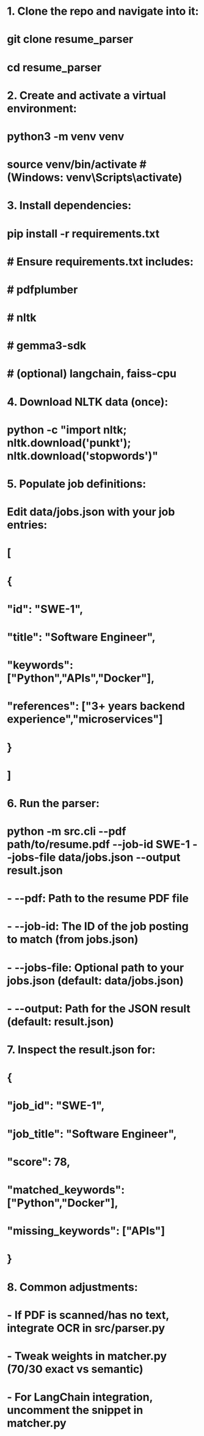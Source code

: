 # 1. Clone the repo and navigate into it:
#    git clone <your-repo-url> resume_parser
#    cd resume_parser
#
# 2. Create and activate a virtual environment:
#    python3 -m venv venv
#    source venv/bin/activate   # (Windows: venv\Scripts\activate)
#
# 3. Install dependencies:
#    pip install -r requirements.txt
#    # Ensure requirements.txt includes:
#    # pdfplumber
#    # nltk
#    # gemma3-sdk
#    # (optional) langchain, faiss-cpu
#
# 4. Download NLTK data (once):
#    python -c "import nltk; nltk.download('punkt'); nltk.download('stopwords')"
#
# 5. Populate job definitions:
#    Edit data/jobs.json with your job entries:
#    [
#      {
#        "id": "SWE-1",
#        "title": "Software Engineer",
#        "keywords": ["Python","APIs","Docker"],
#        "references": ["3+ years backend experience","microservices"]
#      }
#    ]
#
# 6. Run the parser:
#    python -m src.cli --pdf path/to/resume.pdf --job-id SWE-1 --jobs-file data/jobs.json --output result.json
#
#    - --pdf:    Path to the resume PDF file
#    - --job-id: The ID of the job posting to match (from jobs.json)
#    - --jobs-file: Optional path to your jobs.json (default: data/jobs.json)
#    - --output: Path for the JSON result (default: result.json)
#
# 7. Inspect the result.json for:
#    {
#      "job_id": "SWE-1",
#      "job_title": "Software Engineer",
#      "score": 78,
#      "matched_keywords": ["Python","Docker"],
#      "missing_keywords": ["APIs"]
#    }
#
# 8. Common adjustments:
#    - If PDF is scanned/has no text, integrate OCR in src/parser.py
#    - Tweak weights in matcher.py (70/30 exact vs semantic)
#    - For LangChain integration, uncomment the snippet in matcher.py
#